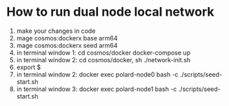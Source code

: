 # How to run dual node local network

1. make your changes in code
2. mage cosmos:dockerx base arm64
3. mage cosmos:dockerx seed arm64
4. in terminal window 1: cd cosmos/docker docker-compose up
5. in terminal window 2: cd cosmos/docker, sh ./network-init.sh
6. export $
7. in terminal window 2: docker exec polard-node0 bash -c ./scripts/seed-start.sh
8. in terminal window 3: docker exec polard-node1 bash -c ./scripts/seed-start.sh
